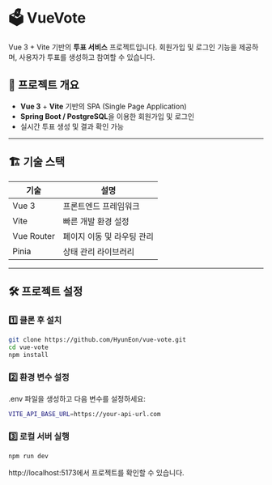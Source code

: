 # 🗳️ VueVote

Vue 3 + Vite 기반의 **투표 서비스** 프로젝트입니다. 회원가입 및 로그인 기능을 제공하며, 사용자가 투표를 생성하고 참여할 수 있습니다.

## 🚀 프로젝트 개요
- **Vue 3** + **Vite** 기반의 SPA (Single Page Application)
- **Spring Boot / PostgreSQL**을 이용한 회원가입 및 로그인
- 실시간 투표 생성 및 결과 확인 가능

---

## 🏗️ 기술 스택
| 기술 | 설명 |
|------|------|
| Vue 3 | 프론트엔드 프레임워크 |
| Vite | 빠른 개발 환경 설정 |
| Vue Router | 페이지 이동 및 라우팅 관리 |
| Pinia | 상태 관리 라이브러리 |

---

## 🛠️ 프로젝트 설정

### 1️⃣ **클론 후 설치**
```sh
git clone https://github.com/HyunEon/vue-vote.git
cd vue-vote
npm install
```

### 2️⃣ **환경 변수 설정**
.env 파일을 생성하고 다음 변수를 설정하세요:
```sh
VITE_API_BASE_URL=https://your-api-url.com
```

### 3️⃣ **로컬 서버 실행**
```sh
npm run dev
```
http://localhost:5173에서 프로젝트를 확인할 수 있습니다.



